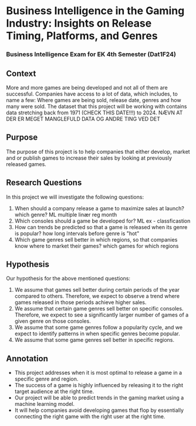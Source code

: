 # Business Intelligence in the Gaming Industry: Insights on Release Timing, Platforms, and Genres
### Business Intelligence Exam for EK 4th Semester (Dat1F24)

## Context
More and more games are being developed and not all of them are successful. Companies have access to a lot of data, which includes, to name a few: Where games are being sold, release date, genres and how many were sold. The dataset that this project will be working with contains data stretching back from 1971 (CHECK THIS DATE!!!) to 2024. NÆVN AT DER ER MEGET MANGLEFULD DATA OG ANDRE TING VED DET

## Purpose
The purpose of this project is to help companies that either develop, market and or publish games to increase their sales by looking at previously released games.

## Research Questions
In this project we will investigate the following questions:

1) When should a company release a game to maximize sales at launch? which genre? ML multiple linær reg month
2) Which consoles should a game be developed for? ML ex - classficastion
3) How can trends be predicted so that a game is released when its genre is popular? how long intervals before genre is "hot"
4) Which game genres sell better in which regions, so that companies know where to market their games? which games for which regions

## Hypothesis
Our hypothesis for the above mentioned questions:

1) We assume that games sell better during certain periods of the year compared to others. Therefore, we expect to observe a trend where games released in those periods achieve higher sales.
2) We assume that certain game genres sell better on specific consoles. Therefore, we expect to see a significantly larger number of games of a given genre on those consoles.
3) We assume that some game genres follow a popularity cycle, and we expect to identify patterns in when specific genres become popular.
4) We assume that some game genres sell better in specific regions.

## Annotation
- This project addresses when it is most optimal to release a game in a specific genre and region.
- The success of a game is highly influenced by releasing it to the right target audience at the right time.
- Our project will be able to predict trends in the gaming market using a machine learning model.
- It will help companies avoid developing games that flop by essentially connecting the right game with the right user at the right time.